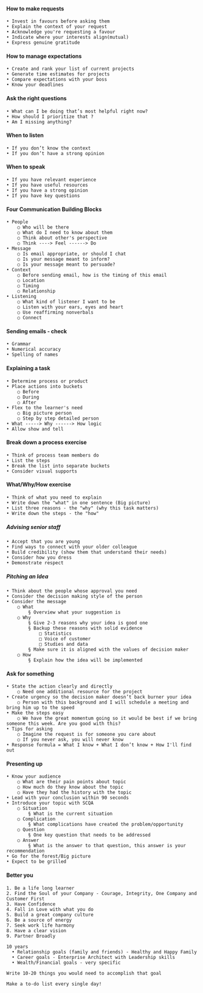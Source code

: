 #### How to make requests
	• Invest in favours before asking them
	• Explain the context of your request
	• Acknowledge you're requesting a favour
	• Indicate where your interests align(mutual)
	• Express genuine gratitude

#### How to manage expectations
	• Create and rank your list of current projects
	• Generate time estimates for projects
	• Compare expectations with your boss
	• Know your deadlines

#### Ask the right questions
	• What can I be doing that’s most helpful right now?
	• How should I prioritize that ?
	• Am I missing anything?

#### When to listen
	• If you don’t know the context
	• If you don’t have a strong opinion

#### When to speak
	• If you have relevant experience
	• If you have useful resources
	• If you have a strong opinion
	• If you have key questions



#### Four Communication Building Blocks
	• People
		○ Who will be there 
		○ What do I need to know about them
		○ Think about other's perspective 
		○ Think ----> Feel ------> Do
	• Message
		○ Is email appropriate, or should I chat
		○ Is your message meant to inform?
		○ Is your message meant to persuade?
	• Context
		○ Before sending email, how is the timing of this email
		○ Location
		○ Timing
		○ Relationship
	• Listening
		○ What kind of listener I want to be 
		○ Listen with your ears, eyes and heart
		○ Use reaffirming nonverbals
		○ Connect
		
#### Sending emails - check 
	• Grammar
	• Numerical accuracy
	• Spelling of names

#### Explaining a task
	• Determine process or product
	• Place actions into buckets
		○ Before
		○ During
		○ After
	• Flex to the learner's need
		○ Big picture person
		○ Step by step detailed person
	• What -----> Why ------> How logic
	• Allow show and tell

#### Break down a process exercise
	• Think of process team members do
	• List the steps
	• Break the list into separate buckets
	• Consider visual supports

#### What/Why/How exercise
	• Think of what you need to explain
	• Write down the "what" in one sentence (Big picture)
	• List three reasons - the "why" (why this task matters)
	• Write down the steps - the "how"

##### Advising senior staff
	• Accept that you are young
	• Find ways to connect with your older colleague
	• Build credibility (show them that understand their needs)
	• Consider how you dress
	• Demonstrate respect

##### Pitching an Idea
	• Think about the people whose approval you need
	• Consider the decision making style of the person
	• Consider the message 
		○ What 
			§ Overview what your suggestion is
		○ Why 
			§ Give 2-3 reasons why your idea is good one
			§ Backup these reasons with solid evidence
				□ Statistics
				□ Voice of customer
				□ Studies and data
			§ Make sure it is aligned with the values of decision maker
		○ How
			§ Explain how the idea will be implemented

#### Ask for something
	• State the action clearly and directly
		○ Need one additional resource for the project
	• Create urgency so the decision maker doesn’t back burner your idea
		○ Person with this background and I will schedule a meeting and  bring him up to the speed
	• Make the steps easy
		○ We have the great momentum going so it would be best if we bring someone this week. Are you good with this?
	• Tips for asking
		○ Imagine the request is for someone you care about
		○ If you never ask, you will never know
	• Response formula = What I know + What I don’t know + How I'll find out

#### Presenting up
	• Know your audience
		○ What are their pain points about topic
		○ How much do they know about the topic
		○ Have they had the history with the topic
	• Lead with your conclusion within 90 seconds
	• Introduce your topic with SCQA
		○ Situation
			§ What is the current situation
		○ Complication
			§ What complications have created the problem/opportunity
		○ Question
			§ One key question that needs to be addressed
		○ Answer
			§ What is the answer to that question, this answer is your recommendation
	• Go for the forest/Big picture
	• Expect to be grilled
	
	
	
	



#### Better you
	1. Be a life long learner 
	2. Find the Soul of your Company - Courage, Integrity, One Company and Customer First
	3. Have Confidence
	4. Fall in Love with what you do
	5. Build a great company culture
	6. Be a source of energy
	7. Seek work life harmony
	8. Have a clear vision
	9. Partner Broadly 
  
    10 years
      • Relationship goals (family and friends) - Healthy and Happy Family 
      • Career goals - Enterprise Architect with Leadership skills 
      • Wealth/Financial goals - very specific

    Write 10-20 things you would need to accomplish that goal

    Make a to-do list every single day!








